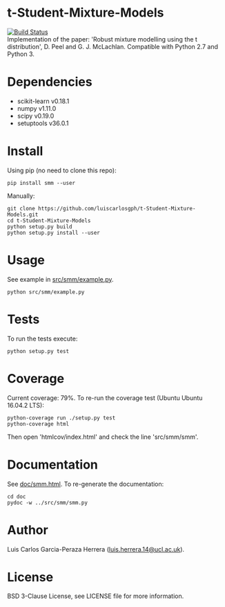 # t-Student-Mixture-Models
[![Build Status](https://travis-ci.org/luiscarlosgph/t-Student-Mixture-Models.svg?branch=master)](https://travis-ci.org/luiscarlosgph/t-Student-Mixture-Models)  
Implementation of the paper: 'Robust mixture modelling using the t distribution', D. Peel and G. J. McLachlan.
Compatible with Python 2.7 and Python 3.

# Dependencies
* scikit-learn v0.18.1
* numpy v1.11.0
* scipy v0.19.0
* setuptools v36.0.1

# Install
Using pip (no need to clone this repo):
```
pip install smm --user
```
Manually:
```
git clone https://github.com/luiscarlosgph/t-Student-Mixture-Models.git
cd t-Student-Mixture-Models
python setup.py build
python setup.py install --user
```

# Usage
See example in [src/smm/example.py](src/smm/example.py). 
```
python src/smm/example.py
```

# Tests
To run the tests execute:
```
python setup.py test
```

# Coverage
Current coverage: 79%.
To re-run the coverage test (Ubuntu Ubuntu 16.04.2 LTS):
```
python-coverage run ./setup.py test
python-coverage html
```
Then open 'htmlcov/index.html' and check the line 'src/smm/smm'.

# Documentation
See [doc/smm.html](doc/smm.html).
To re-generate the documentation:
```
cd doc
pydoc -w ../src/smm/smm.py
```

# Author
Luis Carlos Garcia-Peraza Herrera (luis.herrera.14@ucl.ac.uk).

# License
BSD 3-Clause License, see LICENSE file for more information.
